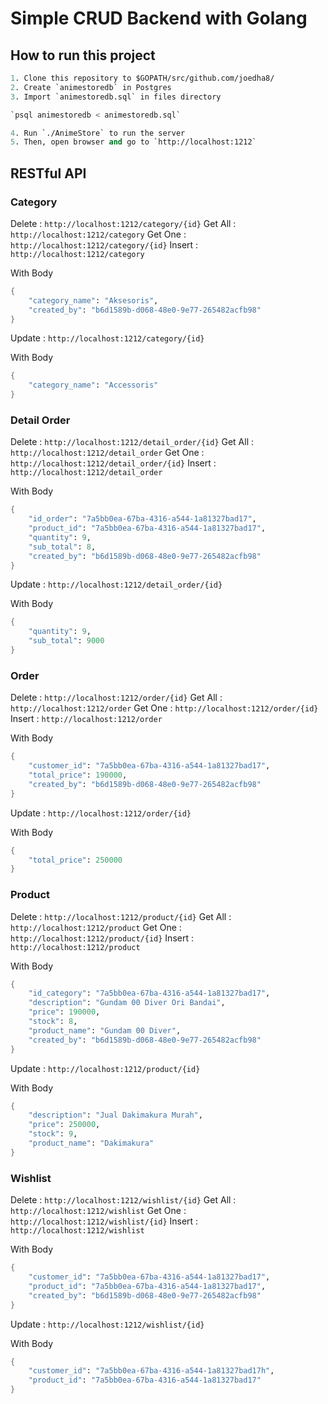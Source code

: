 # Simple CRUD Backend with Golang

## How to run this project

```scheme
1. Clone this repository to $GOPATH/src/github.com/joedha8/
2. Create `animestoredb` in Postgres
3. Import `animestoredb.sql` in files directory

`psql animestoredb < animestoredb.sql`

4. Run `./AnimeStore` to run the server
5. Then, open browser and go to `http://localhost:1212`
```

## RESTful API

### Category

Delete  : `http://localhost:1212/category/{id}`
Get All : `http://localhost:1212/category`
Get One : `http://localhost:1212/category/{id}`
Insert  : `http://localhost:1212/category`

With Body

```scheme
{
	"category_name": "Aksesoris",
	"created_by": "b6d1589b-d068-48e0-9e77-265482acfb98"
}
```

Update  : `http://localhost:1212/category/{id}`

With Body

```scheme
{
	"category_name": "Accessoris"
}
```

### Detail Order

Delete  : `http://localhost:1212/detail_order/{id}`
Get All : `http://localhost:1212/detail_order`
Get One : `http://localhost:1212/detail_order/{id}`
Insert  : `http://localhost:1212/detail_order`

With Body

```scheme
{
	"id_order": "7a5bb0ea-67ba-4316-a544-1a81327bad17",
	"product_id": "7a5bb0ea-67ba-4316-a544-1a81327bad17",
	"quantity": 9,
	"sub_total": 8,
	"created_by": "b6d1589b-d068-48e0-9e77-265482acfb98"
}
```

Update  : `http://localhost:1212/detail_order/{id}`

With Body

```scheme
{
	"quantity": 9,
	"sub_total": 9000
}
```

### Order

Delete  : `http://localhost:1212/order/{id}`
Get All : `http://localhost:1212/order`
Get One : `http://localhost:1212/order/{id}`
Insert  : `http://localhost:1212/order`

With Body

```scheme
{
	"customer_id": "7a5bb0ea-67ba-4316-a544-1a81327bad17",
	"total_price": 190000,
	"created_by": "b6d1589b-d068-48e0-9e77-265482acfb98"
}
```

Update  : `http://localhost:1212/order/{id}`

With Body

```scheme
{
	"total_price": 250000
}
```

### Product

Delete  : `http://localhost:1212/product/{id}`
Get All : `http://localhost:1212/product`
Get One : `http://localhost:1212/product/{id}`
Insert  : `http://localhost:1212/product`

With Body

```scheme
{
	"id_category": "7a5bb0ea-67ba-4316-a544-1a81327bad17",
	"description": "Gundam 00 Diver Ori Bandai",
	"price": 190000,
	"stock": 8,
	"product_name": "Gundam 00 Diver",
	"created_by": "b6d1589b-d068-48e0-9e77-265482acfb98"
}
```

Update  : `http://localhost:1212/product/{id}`

With Body

```scheme
{
	"description": "Jual Dakimakura Murah",
	"price": 250000,
	"stock": 9,
	"product_name": "Dakimakura"
}
```

### Wishlist

Delete  : `http://localhost:1212/wishlist/{id}`
Get All : `http://localhost:1212/wishlist`
Get One : `http://localhost:1212/wishlist/{id}`
Insert  : `http://localhost:1212/wishlist`

With Body

```scheme
{
	"customer_id": "7a5bb0ea-67ba-4316-a544-1a81327bad17",
	"product_id": "7a5bb0ea-67ba-4316-a544-1a81327bad17",
	"created_by": "b6d1589b-d068-48e0-9e77-265482acfb98"
}
```

Update  : `http://localhost:1212/wishlist/{id}`

With Body

```scheme
{
	"customer_id": "7a5bb0ea-67ba-4316-a544-1a81327bad17h",
	"product_id": "7a5bb0ea-67ba-4316-a544-1a81327bad17"
}
```